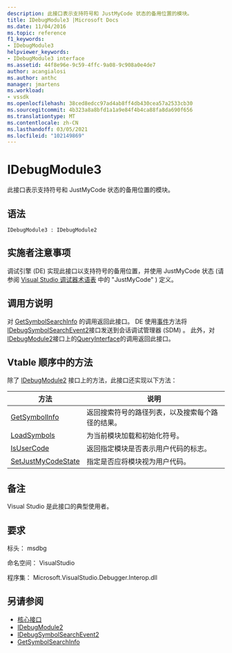 ```yaml
---
description: 此接口表示支持符号和 JustMyCode 状态的备用位置的模块。
title: IDebugModule3 |Microsoft Docs
ms.date: 11/04/2016
ms.topic: reference
f1_keywords:
- IDebugModule3
helpviewer_keywords:
- IDebugModule3 interface
ms.assetid: 44f8e96e-9c59-4ffc-9a08-9c908a0e4de7
author: acangialosi
ms.author: anthc
manager: jmartens
ms.workload:
- vssdk
ms.openlocfilehash: 38ced8edcc97ad4ab8ff4db430cea57a2533cb30
ms.sourcegitcommit: 4b323a8a8bfd1a1a9e84f4b4ca88fa8da690f656
ms.translationtype: MT
ms.contentlocale: zh-CN
ms.lasthandoff: 03/05/2021
ms.locfileid: "102149869"
---
```

# <a name="idebugmodule3"></a>IDebugModule3
此接口表示支持符号和 JustMyCode 状态的备用位置的模块。

## <a name="syntax"></a>语法

```
IDebugModule3 : IDebugModule2
```

## <a name="notes-for-implementers"></a>实施者注意事项
 调试引擎 (DE) 实现此接口以支持符号的备用位置，并使用 JustMyCode 状态 (请参阅 [Visual Studio 调试器术语表](../../../extensibility/debugger/reference/visual-studio-debugger-glossary.md) 中的 "JustMyCode" ) 定义。

## <a name="notes-for-callers"></a>调用方说明
 对 [GetSymbolSearchInfo](../../../extensibility/debugger/reference/idebugsymbolsearchevent2-getsymbolsearchinfo.md) 的调用返回此接口。 DE 使用[事件](../../../extensibility/debugger/reference/idebugeventcallback2-event.md)方法将[IDebugSymbolSearchEvent2](../../../extensibility/debugger/reference/idebugsymbolsearchevent2.md)接口发送到会话调试管理器 (SDM) 。 此外，对[IDebugModule2](../../../extensibility/debugger/reference/idebugmodule2.md)接口上的[QueryInterface](/cpp/atl/queryinterface)的调用返回此接口。

## <a name="methods-in-vtable-order"></a>Vtable 顺序中的方法
 除了 [IDebugModule2](../../../extensibility/debugger/reference/idebugmodule2.md) 接口上的方法，此接口还实现以下方法：

|方法|说明|
|------------|-----------------|
|[GetSymbolInfo](../../../extensibility/debugger/reference/idebugmodule3-getsymbolinfo.md)|返回搜索符号的路径列表，以及搜索每个路径的结果。|
|[LoadSymbols](../../../extensibility/debugger/reference/idebugmodule3-loadsymbols.md)|为当前模块加载和初始化符号。|
|[IsUserCode](../../../extensibility/debugger/reference/idebugmodule3-isusercode.md)|返回指定模块是否表示用户代码的标志。|
|[SetJustMyCodeState](../../../extensibility/debugger/reference/idebugmodule3-setjustmycodestate.md)|指定是否应将模块视为用户代码。|

## <a name="remarks"></a>备注
 Visual Studio 是此接口的典型使用者。

## <a name="requirements"></a>要求
 标头： msdbg

 命名空间： VisualStudio

 程序集： Microsoft.VisualStudio.Debugger.Interop.dll

## <a name="see-also"></a>另请参阅
- [核心接口](../../../extensibility/debugger/reference/core-interfaces.md)
- [IDebugModule2](../../../extensibility/debugger/reference/idebugmodule2.md)
- [IDebugSymbolSearchEvent2](../../../extensibility/debugger/reference/idebugsymbolsearchevent2.md)
- [GetSymbolSearchInfo](../../../extensibility/debugger/reference/idebugsymbolsearchevent2-getsymbolsearchinfo.md)
